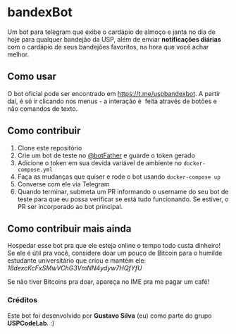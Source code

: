 # bandexBot
Um bot para telegram que exibe o cardápio de almoço e janta no dia de hoje para qualquer bandejão da USP, além de enviar **notificações diárias** com o cardápio de seus bandejões favoritos, na hora que você achar melhor.

## Como usar
O bot oficial pode ser encontrado em <https://t.me/uspbandexbot>. A partir daí, é só ir clicando nos menus - a interação é  feita através de botões e não comandos de texto.

## Como contribuir
1. Clone este repositório
2. Crie um bot de teste no [@botFather](https://t.me/botFather) e guarde o token gerado
3. Adicione o token em sua devida variável de ambiente no `docker-compose.yml`
4. Faça as mudanças que quiser e rode o bot usando `docker-compose up`
5. Converse com ele via Telegram
6. Quando terminar, submeta um PR informando o username do seu bot de teste para que eu possa verificar se está tudo funcionando. Se estiver, o PR ser incorporado ao bot principal.

## Como contribuir mais ainda
Hospedar esse bot pra que ele esteja online o tempo todo custa dinheiro! Se ele é útil pra você, considere doar um pouco de Bitcoin para o humilde estudante universitário que criou e mantém ele: _18dexcKcFxSMwVChG3VmNN4ydyw7HQfYfU_

Se não tiver Bitcoins pra doar, apareça no IME pra me pagar um café!

### Créditos
Este bot foi desenvolvido por **Gustavo Silva** (eu) como parte do grupo **USPCodeLab**. :)
